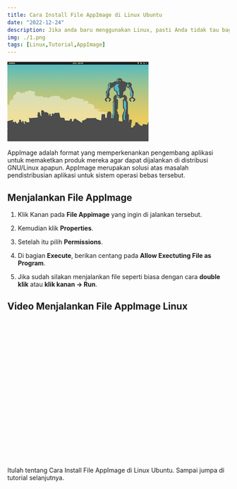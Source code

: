 ```yaml
---
title: Cara Install File AppImage di Linux Ubuntu
date: "2022-12-24"
description: Jika anda baru menggunakan Linux, pasti Anda tidak tau bagaimana cara menjalankan file appimage untuk menginstall aplikasi. Caranya sangat mudah loh.
img: ./1.png
tags: [Linux,Tutorial,AppImage]
---
```


![Appimage Linux](1.png)

AppImage adalah format yang memperkenankan pengembang aplikasi untuk memaketkan produk mereka agar dapat dijalankan di distribusi GNU/Linux apapun. AppImage merupakan solusi atas masalah pendistribusian aplikasi untuk sistem operasi bebas tersebut.

## Menjalankan File AppImage

1.  Klik Kanan pada **File Appimage** yang ingin di jalankan tersebut.

2.  Kemudian klik **Properties**.

3.  Setelah itu pilih **Permissions**.

4.  Di bagian **Execute**, berikan centang pada **Allow Exectuting File as Program**.

5.  Jika sudah silakan menjalankan file seperti biasa dengan cara **double klik** atau **klik kanan -> Run**.

## Video Menjalankan File AppImage Linux

<iframe width="560" height="315" src="" title="YouTube video player" frameborder="0" allow="accelerometer; autoplay; clipboard-write; encrypted-media; gyroscope; picture-in-picture" allowfullscreen></iframe>

Itulah tentang Cara Install File AppImage di Linux Ubuntu. Sampai jumpa di tutorial selanjutnya.